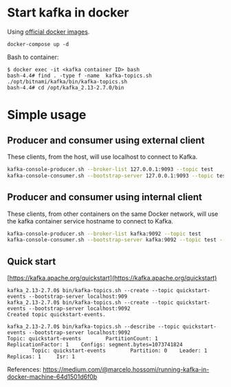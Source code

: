 # Start kafka in docker 
Using [official docker images](https://github.com/wurstmeister/kafka-docker).

```
docker-compose up -d
```

Bash to container:

```
$ docker exec -it <kafka container ID> bash
bash-4.4# find . -type f -name  kafka-topics.sh
./opt/bitnami/kafka/bin/kafka-topics.sh
bash-4.4# cd /opt/kafka_2.13-2.7.0/bin
```

# Simple usage
## Producer and consumer using external client
These clients, from the host, will use localhost to connect to Kafka.
```bash
kafka-console-producer.sh --broker-list 127.0.0.1:9093 --topic test
kafka-console-consumer.sh --bootstrap-server 127.0.0.1:9093 --topic test --from-beginning
```
## Producer and consumer using internal client
These clients, from other containers on the same Docker network, will use the kafka container service hostname to connect to Kafka.
```bash
kafka-console-producer.sh --broker-list kafka:9092 --topic test
kafka-console-consumer.sh --bootstrap-server kafka:9092 --topic test --from-beginning
```
## Quick start
[https://kafka.apache.org/quickstart](https://kafka.apache.org/quickstart)
```
kafka_2.13-2.7.0$ bin/kafka-topics.sh --create --topic quickstart-events --bootstrap-server localhost:909
kafka_2.13-2.7.0$ bin/kafka-topics.sh --create --topic quickstart-events --bootstrap-server localhost:9092
Created topic quickstart-events.

kafka_2.13-2.7.0$ bin/kafka-topics.sh --describe --topic quickstart-events --bootstrap-server localhost:9092
Topic: quickstart-events        PartitionCount: 1       ReplicationFactor: 1    Configs: segment.bytes=1073741824
        Topic: quickstart-events        Partition: 0    Leader: 1       Replicas: 1     Isr: 1
```

References:
https://medium.com/@marcelo.hossomi/running-kafka-in-docker-machine-64d1501d6f0b